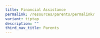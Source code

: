 ```yaml
---
title: Financial Assistance
permalink: /resources/parents/permalink/
variant: tiptap
description: ""
third_nav_title: Parents
---
```

